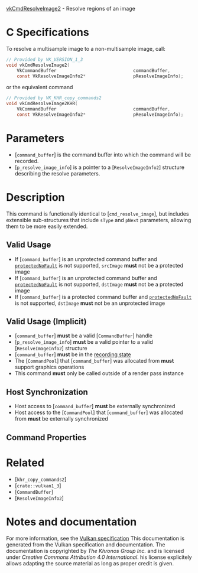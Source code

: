 [vkCmdResolveImage2](https://www.khronos.org/registry/vulkan/specs/1.3-extensions/man/html/vkCmdResolveImage2.html) - Resolve regions of an image

# C Specifications
To resolve a multisample image to a non-multisample image, call:
```c
// Provided by VK_VERSION_1_3
void vkCmdResolveImage2(
    VkCommandBuffer                             commandBuffer,
    const VkResolveImageInfo2*                  pResolveImageInfo);
```
or the equivalent command
```c
// Provided by VK_KHR_copy_commands2
void vkCmdResolveImage2KHR(
    VkCommandBuffer                             commandBuffer,
    const VkResolveImageInfo2*                  pResolveImageInfo);
```

# Parameters
- [`command_buffer`] is the command buffer into which the command will be recorded.
- [`p_resolve_image_info`] is a pointer to a [`ResolveImageInfo2`] structure describing the resolve parameters.

# Description
This command is functionally identical to [`cmd_resolve_image`], but
includes extensible sub-structures that include `sType` and `pNext`
parameters, allowing them to be more easily extended.
## Valid Usage
-    If [`command_buffer`] is an unprotected command buffer and [`protectedNoFault`]() is not supported, `srcImage` **must**  not be a protected image
-    If [`command_buffer`] is an unprotected command buffer and [`protectedNoFault`]() is not supported, `dstImage` **must**  not be a protected image
-    If [`command_buffer`] is a protected command buffer and [`protectedNoFault`]() is not supported, `dstImage` **must**  not be an unprotected image

## Valid Usage (Implicit)
-  [`command_buffer`] **must**  be a valid [`CommandBuffer`] handle
-  [`p_resolve_image_info`] **must**  be a valid pointer to a valid [`ResolveImageInfo2`] structure
-  [`command_buffer`] **must**  be in the [recording state]()
-    The [`CommandPool`] that [`command_buffer`] was allocated from  **must**  support graphics operations
-    This command  **must**  only be called outside of a render pass instance

## Host Synchronization
- Host access to [`command_buffer`] **must**  be externally synchronized
- Host access to the [`CommandPool`] that [`command_buffer`] was allocated from  **must**  be externally synchronized

## Command Properties

# Related
- [`khr_copy_commands2`]
- [`crate::vulkan1_3`]
- [`CommandBuffer`]
- [`ResolveImageInfo2`]

# Notes and documentation
For more information, see the [Vulkan specification](https://www.khronos.org/registry/vulkan/specs/1.3-extensions/html/vkspec.html)
This documentation is generated from the Vulkan specification and documentation.
The documentation is copyrighted by *The Khronos Group Inc.* and is licensed under *Creative Commons Attribution 4.0 International*.
his license explicitely allows adapting the source material as long as proper credit is given.
        